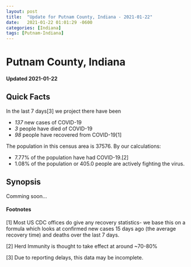 ```yaml
---
layout: post
title:  "Update for Putnam County, Indiana - 2021-01-22"
date:   2021-01-22 01:01:29 -0600
categories: [Indiana]
tags: [Putnam-Indiana]
---
```


# Putnam County, Indiana
#### Updated 2021-01-22

## Quick Facts

In the last 7 days[3] we project there have been
- *137* new cases of COVID-19
- *3* people have died of COVID-19
- *98* people have recovered from COVID-19[1]

The population in this census area is 37576. By our calculations:
- 7.77% of the population have had COVID-19.[2]
- 1.08% of the population or 405.0 people are actively fighting the virus.

## Synopsis

Comming soon...


#### Footnotes

[1] Most US CDC offices do give any recovery statistics- we base this on a formula which looks at confirmed new cases
15 days ago (the average recovery time) and deaths over the last 7 days.

[2] Herd Immunity is thought to take effect at around ~70-80%

[3] Due to reporting delays, this data may be incomplete.
 
    